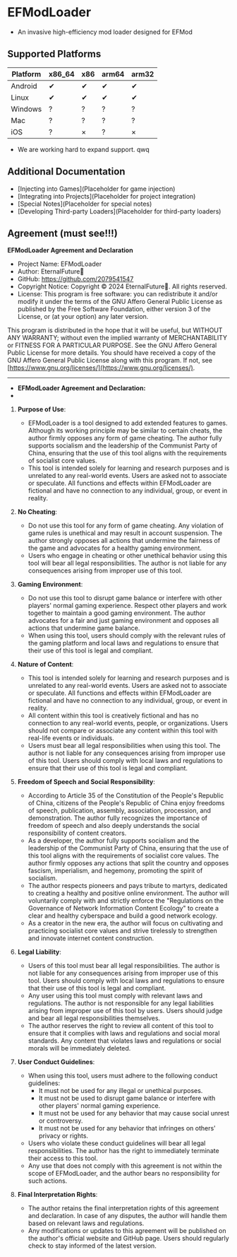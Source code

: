 # EFModLoader

* An invasive high-efficiency mod loader designed for EFMod

## Supported Platforms

| Platform | x86_64 | x86 | arm64 | arm32 |
| -------- | ------ | --- | ----- | ----- |
| Android  | ✔     | ✔  | ✔    | ✔    |
| Linux    | ✔     | ✔  | ✔    | ✔    |
| Windows  | ?      | ?  | ?    | ?    |
| Mac      | ?      | ?   | ?     | ?     |
| iOS      | ?      | ×  | ?     | ×    |

* We are working hard to expand support. qwq

## Additional Documentation

* [Injecting into Games](Placeholder for game injection)
* [Integrating into Projects](Placeholder for project integration)
* [Special Notes](Placeholder for special notes)
* [Developing Third-party Loaders](Placeholder for third-party loaders)

## Agreement (must see!!!)

**EFModLoader Agreement and Declaration**

* Project Name: EFModLoader
* Author: EternalFuture゙
* GitHub: https://github.com/2079541547
* Copyright Notice: Copyright © 2024 EternalFuture゙. All rights reserved.
* License: This program is free software: you can redistribute it and/or modify it under the terms of the GNU Affero General Public License as published by the Free Software Foundation, either version 3 of the License, or (at your option) any later version.

This program is distributed in the hope that it will be useful, but WITHOUT ANY WARRANTY; without even the implied warranty of MERCHANTABILITY or FITNESS FOR A PARTICULAR PURPOSE. See the GNU Affero General Public License for more details. You should have received a copy of the GNU Affero General Public License along with this program. If not, see [https://www.gnu.org/licenses/](https://www.gnu.org/licenses/).

---

* **EFModLoader Agreement and Declaration:**
* 

1. **Purpose of Use**:
   
   - EFModLoader is a tool designed to add extended features to games. Although its working principle may be similar to certain cheats, the author firmly opposes any form of game cheating. The author fully supports socialism and the leadership of the Communist Party of China, ensuring that the use of this tool aligns with the requirements of socialist core values.
   - This tool is intended solely for learning and research purposes and is unrelated to any real-world events. Users are asked not to associate or speculate. All functions and effects within EFModLoader are fictional and have no connection to any individual, group, or event in reality.
2. **No Cheating**:
   
   - Do not use this tool for any form of game cheating. Any violation of game rules is unethical and may result in account suspension. The author strongly opposes all actions that undermine the fairness of the game and advocates for a healthy gaming environment.
   - Users who engage in cheating or other unethical behavior using this tool will bear all legal responsibilities. The author is not liable for any consequences arising from improper use of this tool.
3. **Gaming Environment**:
   
   - Do not use this tool to disrupt game balance or interfere with other players' normal gaming experience. Respect other players and work together to maintain a good gaming environment. The author advocates for a fair and just gaming environment and opposes all actions that undermine game balance.
   - When using this tool, users should comply with the relevant rules of the gaming platform and local laws and regulations to ensure that their use of this tool is legal and compliant.
4. **Nature of Content**:
   
   - This tool is intended solely for learning and research purposes and is unrelated to any real-world events. Users are asked not to associate or speculate. All functions and effects within EFModLoader are fictional and have no connection to any individual, group, or event in reality.
   - All content within this tool is creatively fictional and has no connection to any real-world events, people, or organizations. Users should not compare or associate any content within this tool with real-life events or individuals.
   - Users must bear all legal responsibilities when using this tool. The author is not liable for any consequences arising from improper use of this tool. Users should comply with local laws and regulations to ensure that their use of this tool is legal and compliant.
5. **Freedom of Speech and Social Responsibility**:
   
   - According to Article 35 of the Constitution of the People's Republic of China, citizens of the People's Republic of China enjoy freedoms of speech, publication, assembly, association, procession, and demonstration. The author fully recognizes the importance of freedom of speech and also deeply understands the social responsibility of content creators.
   - As a developer, the author fully supports socialism and the leadership of the Communist Party of China, ensuring that the use of this tool aligns with the requirements of socialist core values. The author firmly opposes any actions that split the country and opposes fascism, imperialism, and hegemony, promoting the spirit of socialism.
   - The author respects pioneers and pays tribute to martyrs, dedicated to creating a healthy and positive online environment. The author will voluntarily comply with and strictly enforce the "Regulations on the Governance of Network Information Content Ecology" to create a clear and healthy cyberspace and build a good network ecology.
   - As a creator in the new era, the author will focus on cultivating and practicing socialist core values and strive tirelessly to strengthen and innovate internet content construction.
6. **Legal Liability**:
   
   - Users of this tool must bear all legal responsibilities. The author is not liable for any consequences arising from improper use of this tool. Users should comply with local laws and regulations to ensure that their use of this tool is legal and compliant.
   - Any user using this tool must comply with relevant laws and regulations. The author is not responsible for any legal liabilities arising from improper use of this tool by users. Users should judge and bear all legal responsibilities themselves.
   - The author reserves the right to review all content of this tool to ensure that it complies with laws and regulations and social moral standards. Any content that violates laws and regulations or social morals will be immediately deleted.
7. **User Conduct Guidelines**:
   
   - When using this tool, users must adhere to the following conduct guidelines:
     - It must not be used for any illegal or unethical purposes.
     - It must not be used to disrupt game balance or interfere with other players' normal gaming experience.
     - It must not be used for any behavior that may cause social unrest or controversy.
     - It must not be used for any behavior that infringes on others' privacy or rights.
   - Users who violate these conduct guidelines will bear all legal responsibilities. The author has the right to immediately terminate their access to this tool.
   - Any use that does not comply with this agreement is not within the scope of EFModLoader, and the author bears no responsibility for such actions.
8. **Final Interpretation Rights**:
   
   - The author retains the final interpretation rights of this agreement and declaration. In case of any disputes, the author will handle them based on relevant laws and regulations.
   - Any modifications or updates to this agreement will be published on the author's official website and GitHub page. Users should regularly check to stay informed of the latest version.

